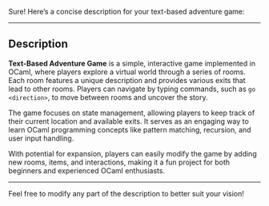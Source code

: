 Sure! Here’s a concise description for your text-based adventure game:

---

## Description

**Text-Based Adventure Game** is a simple, interactive game implemented in OCaml, where players explore a virtual world through a series of rooms. Each room features a unique description and provides various exits that lead to other rooms. Players can navigate by typing commands, such as `go <direction>`, to move between rooms and uncover the story.

The game focuses on state management, allowing players to keep track of their current location and available exits. It serves as an engaging way to learn OCaml programming concepts like pattern matching, recursion, and user input handling.

With potential for expansion, players can easily modify the game by adding new rooms, items, and interactions, making it a fun project for both beginners and experienced OCaml enthusiasts.

--- 

Feel free to modify any part of the description to better suit your vision!
